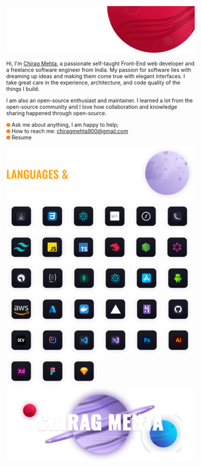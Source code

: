 <img alt="intro banner" src="./assets/images/banner.svg">

Hi, I'm [Chirag Mehta](https://chiragresume.vercel.app/), a passionate self-taught Front-End web developer and a freelance software engineer from India. My passion for software lies with dreaming up ideas and making them come true with elegant interfaces. I take great care in the experience, architecture, and code quality of the things I build.

I am also an open-source enthusiast and maintainer. I learned a lot from the open-source community and I love how collaboration and knowledge sharing happened through open-source.


<img height="10" alt="java" src="./assets/images/dot.svg"> Ask me about anything, I am happy to help; <br />
<img height="10" alt="java" src="./assets/images/dot.svg"> How to reach me: chiragmehta900@gmail.com <br />
<img height="10" alt="java" src="./assets/images/dot.svg"> Resume

<img alt="languages and tools" src="./assets/images/lng-tools.svg">

<div>
    <img height="80" alt="java" src="./assets/icons/java.svg">
    <img height="80" alt="css" src="./assets/icons/css.svg">
    <img height="80" alt="reactJs" src="./assets/icons/reactJs.svg">
    <img height="80" alt="nextJs" src="./assets/icons/nextJs.svg">
    <img height="80" alt="socket" src="./assets/icons/socket.svg">
    <img height="80" alt="flask" src="./assets/icons/flask.svg">
    <img height="80" alt="tailwind" src="./assets/icons/tailwind.svg">
    <img height="80" alt="javaScript" src="./assets/icons/javaScript.svg">
    <img height="80" alt="typeScript" src="./assets/icons/typeScript.svg">
    <img height="80" alt="nest" src="./assets/icons/nest.svg">
    <img height="80" alt="nodeJs" src="./assets/icons/nodeJs.svg">
    <img height="80" alt="graphQl" src="./assets/icons/graphQl.svg">
    <img height="80" alt="deno" src="./assets/icons/deno.svg">
    <img height="80" alt="typeOrm" src="./assets/icons/typeOrm.svg">
    <img height="80" alt="mongoDB" src="./assets/icons/mongoDB.svg">
    <img height="80" alt="reactNative" src="./assets/icons/reactNative.svg">
    <img height="80" alt="ios" src="./assets/icons/ios.svg">
    <img height="80" alt="android" src="./assets/icons/android.svg">
    <img height="80" alt="aws" src="./assets/icons/aws.svg">
    <img height="80" alt="azure" src="./assets/icons/azure.svg">
    <img height="80" alt="docker" src="./assets/icons/docker.svg">
    <img height="80" alt="vercel" src="./assets/icons/vercel.svg">
    <img height="80" alt="heroku" src="./assets/icons/heroku.svg">
    <img height="80" alt="github" src="./assets/icons/github.svg">
    <img height="80" alt="dev" src="./assets/icons/dev.svg">
    <img height="80" alt="intellijIdea" src="./assets/icons/intellijIdea.svg">
    <img height="80" alt="vsCode" src="./assets/icons/vsCode.svg">
    <img height="80" alt="visualStudio" src="./assets/icons/visualStudio.svg">
    <img height="80" alt="photoShop" src="./assets/icons/photoShop.svg">
    <img height="80" alt="ai" src="./assets/icons/ai.svg">
    <img height="80" alt="xd" src="./assets/icons/xd.svg">
    <img height="80" alt="figma" src="./assets/icons/figma.svg">
    <img height="80" alt="sketch" src="./assets/icons/sketch.svg">
</div>


<img alt="Chirag Mehta" src="./assets/images/chirag-mehta.svg">


[//]: # (<a href="https://www.buymeacoffee.com/chiragmehta900" target="_blank"><img src="https://cdn.buymeacoffee.com/buttons/v2/default-red.png" alt="Buy Me A Coffee" width="150" ></a>)

